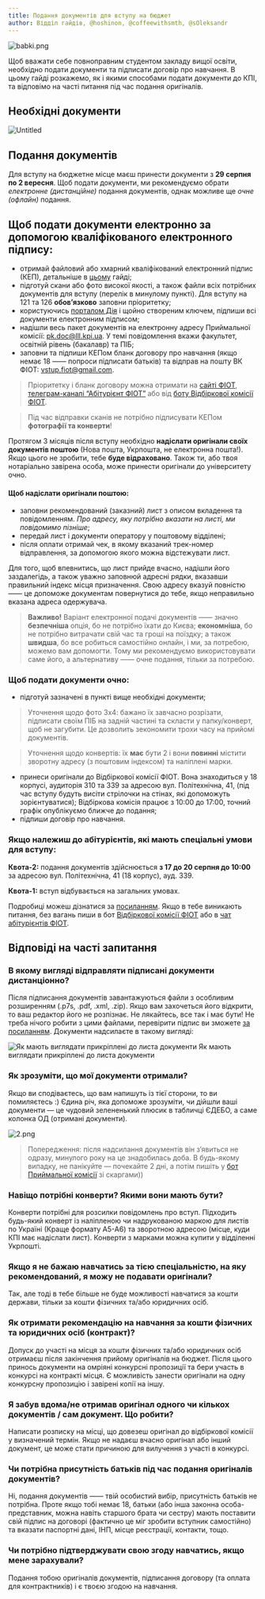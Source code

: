 ```yaml
---
title: Подання документів для вступу на бюджет
author: Відділ гайдів, @hoshinon, @coffeewithsmth, @sOleksandr  
---
```


![babki.png](https://i.imgur.com/3S0Xf4x.png)

Щоб вважати себе повноправним студентом закладу вищої освіти, необхідно подати документи та підписати договір про навчання. В цьому гайді розкажемо, як і якими способами подати документи до КПІ, та відповімо на часті питання під час подання оригіналів.

## Необхідні документи

![Untitled](https://i.imgur.com/k8Oc6fg.png)

## Подання документів

Для вступу на бюджетне місце маєш принести документи з **29 серпня по 2 вересня**. Щоб подати документи, ми рекомендуємо обрати *електронне (дистанційне)* подання документів, однак можливе ще *очне (офлайн)* подання.

## Щоб подати документи електронно за допомогою кваліфікованого електронного підпису:

- отримай файловий або хмарний кваліфікований електронний підпис (КЕП), детальніше в [цьому](https://telegra.ph/obtaining-digital-signature-from-privatbank-11-11) гайді;
- підготуй скани або фото високої якості, а також файли всіх потрібних документів для вступу (перелік в минулому пункті). Для вступу на 121 та 126 **обов’язково** заповни пріоритетку;
- користуючись [порталом Дія](https://sign.diia.gov.ua/) і щойно створеним ключем, підпиши всі документи електронним підписом;
- надішли весь пакет документів на електронну адресу Приймальної комісії: [pk.doc@lll.kpi.ua](mailto:pk.doc@lll.kpi.ua). У темі повідомлення вкажи факультет, освітній рівень (бакалавр) та ПІБ;
- заповни та підпиши КЕПом бланк договору про навчання (якщо немає 18 —— попроси підписати батьків) та відправ на пошту ВК ФІОТ: [vstup.fiot@gmail.com](mailto:vstup.fiot@gmail.com).

>Пріоритетку і бланк договору можна отримати на [сайті ФІОТ](http://fiot.kpi.ua/), [телеграм-каналі “Абітурієнт ФІОТ”](https://t.me/abit_fict) або від [боту Відбіркової комісії ФІОТ](https://t.me/fiot_help_bot).

>Під час відправки сканів не потрібно підписувати КЕПом **фотографії та конверти**!

Протягом 3 місяців після вступу необхідно **надіслати оригінали своїх документів поштою** (Нова пошта, Укрпошта, не електронна пошта!). Якщо цього не зробити, тебе **буде відраховано**. Також ти, або твоя нотаріально завірена особа, може принести оригінали до університету очно.

#### Щоб надіслати оригінали поштою:

- заповни рекомендований (заказний) лист з описом вкладення та повідомленням. *Про адресу, яку потрібно вказати на листі, ми повідомимо пізніше*;
- передай лист і документи оператору у поштовому відділені;
- після оплати отримай чек, в якому вказаний трек-номер відправлення, за допомогою якого можна відстежувати лист.

Для того, щоб впевнитись, що лист прийде вчасно, надішли його заздалегідь, а також уважно заповнюй адресні рядки, вказавши правильний індекс місця призначення. Свою адресу вказуй повністю —— це допоможе документам повернутися до тебе, якщо неправильно вказана адреса одержувача.

> **Важливо!** Варіант електронної подачі документів —— значно **безпечніша** опція, бо не потрібно їхати до Києва; **економніша**, бо не потрібно витрачати свій час та гроші на поїздку; а також **швидша**, бо все  робиться самостійно онлайн, і ми, за потребою, можемо вам допомогти. Тому ми рекомендуємо використовувати саме його, а альтернативу —— очне подання, тільки за потребою.
>

### Щоб подати документи очно:

- підготуй зазначені в пункті вище необхідні документи;

> Уточнення щодо фото 3х4: бажано їх завчасно розрізати, підписати своїм ПІБ на задній частині та скласти у папку/конверт, щоб не загубити. Це дозволить зекономити трохи часу на прийомі документів.
> 

> Уточнення щодо конвертів: їх **має** бути 2 і вони **повинні** містити зворотну адресу (з поштовим індексом) та наліплені марки.
> 
- принеси оригінали до Відбіркової комісії ФІОТ. Вона знаходиться у 18 корпусі, аудиторія 310 та 339 за адресою вул. Політехнічна, 41, (під час вступу будуть висіти стрілочки на стінах, які допоможуть зорієнтуватися); Відбіркова комісія працює з 10:00 до 17:00, точний графік опублікуємо ближче до подання;
- підпиши договір про навчання.

### **Якщо належиш до абітурієнтів, які мають спеціальні умови для вступу:**

**Квота-2:** подання документів здійснюється **з 17 до 20 серпня до 10:00** за адресою вул. Політехнічна, 41 (18 корпус), ауд. 339. 

**Квота-1:** вступ відбувається на загальних умовах.

Подробиці можеш дізнатися за [посиланням](https://pk.kpi.ua/faq/). Якщо в тебе виникають питання, без вагань пиши в бот [Відбіркової комісії ФІОТ](https://t.me/fiot_help_bot) або в [чат абітурієнтів ФІОТ](https://t.me/abit_fict).

## Відповіді на часті запитання

### В якому вигляді відправляти підписані документи дистанціонно?

Після підписання документів завантажуються файли з особливим розширенням (.p7s, .pdf, .xml, .zip). Якщо вам захочеться його відкрити, то ваш редактор його не розпізнає. Не лякайтесь, все так і має бути! Не треба нічого робити з цими файлами, перевірити підпис ви зможете [за посиланням](https://sign.diia.gov.ua/verify). Документи надсилаєте в такому вигляді:

![Як мають виглядати прикріплені до листа документи](https://telegra.ph/file/cef9c7c4fa6fbc069c498.png)
Як мають виглядати прикріплені до листа документи

### Як зрозуміти, що мої документи отримали?

Якщо ви сподіваєтесь, що вам напишуть із тієї сторони, то ви помиляєтесь :) Єдина річ, яка допоможе зрозуміти, чи дійшли ваші документи — це чудовий зелененький плюсик в табличці ЄДЕБО, а саме колонка ОД (отримані документи).

![2.png](https://telegra.ph/file/443ab7b0d68ca691fed8f.png)

> Попередження: після надсилання документів він з’явиться не одразу, минулого року на це знадобилась доба. В будь-якому випадку, не панікуйте — почекайте 2 дні, а потім пишіть у [бот Приймальної комісії](https://t.me/pk_kpibot) зі скаргами))

### Навіщо потрібні конверти? Якими вони мають бути?

Конверти потрібні для розсилки повідомлень про вступ. Підходить будь-який конверт із наліпленою чи надрукованою маркою для листів по Україні (Краще формату А5-А6) та зворотною адресою (місце, куди КПІ має надіслати лист). Конверти з марками можна купити у відділенні Укрпошті.

### Якщо я не бажаю навчатись за тією спеціальністю, на яку рекомендований, я можу не подавати оригінали?

Так, але тоді в тебе більше не буде можливості навчатися за кошти держави, тільки за кошти фізичних та/або юридичних осіб.

### Як отримати рекомендацію на навчання за кошти фізичних та юридичних осіб (контракт)?

Допуск до участі на місця за кошти фізичних та/або юридичних осіб отримаєш після закінчення прийому оригіналів на бюджет. Після цього принось документи на омріяні конкурсні пропозиції та бери участь в конкурсі на контракті місця. Є можливість занести оригінали на одну конкурсну пропозицію і завірені копії на іншу.

### Я забув вдома/не отримав оригінал одного чи кількох документів / сам документ. Що робити?

Написати розписку на місці, що довезеш оригінал до відбіркової комісії у визначений термін. Якщо не надаєш вчасно оригінал або інший документ, це може стати причиною для вилучення з участі в конкурсі.

### Чи потрібна присутність батьків під час подання оригіналів документів?

Ні, подання документів —— твій особистий вибір, присутність батьків не потрібна. Проте якщо тобі немає 18, батьки (або інша законна особа-представник, можна навіть старшого брата чи сестру) мають поставити свій підпис на договорі (фактично це міг зробити вступник самостійно) та вказати паспортні дані, ІНП, місце реєстрації, контакти, тощо.

### Чи потрібно підтверджувати свою згоду навчатись, якщо мене зарахували?

Подання тобою оригіналів документів, підписання договору (та оплата для контрактників) і є твоєю згодою на навчання.
